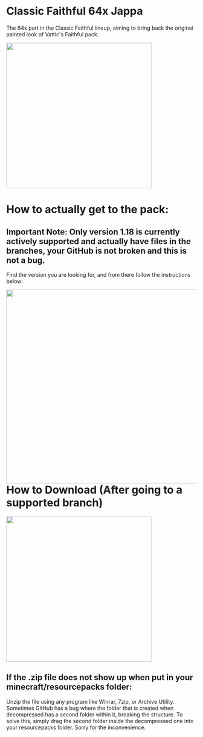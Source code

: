 # Classic Faithful 64x Jappa
The 64x part in the Classic Faithful lineup, aiming to bring back the original painted look of Vattic's Faithful pack.

<img src="https://database.faithfulpack.net/images/branding/social%20media/banners/github/cf64_banner.png" align="center" height="384px">

# How to actually get to the pack:
## Important Note: Only version 1.18 is currently actively supported and actually have files in the branches, your GitHub is not broken and this is not a bug.

Find the version you are looking for, and from there follow the instructions below:

<img src="https://user-images.githubusercontent.com/75297863/163904169-6ab97237-946c-4cf2-be60-3909a464d308.png" align="left" height="512px">

# How to Download (After going to a supported branch)

<img src="https://user-images.githubusercontent.com/75297863/163903656-b32b9686-c147-469b-bb3f-808ab6d6bc36.png" align="center" height="384px">

## If the .zip file does not show up when put in your minecraft/resourcepacks folder:

Unzip the file using any program like Winrar, 7zip, or Archive Utility. Sometimes GitHub has a bug where the folder that is created when decompressed has a second folder within it, breaking the structure. To solve this, simply drag the second folder inside the decompressed one into your resourcepacks folder. Sorry for the inconvenience.
